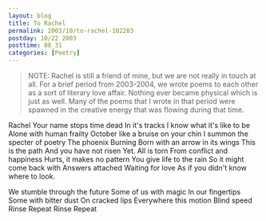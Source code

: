 ```yaml
---
layout: blog
title: To Rachel
permalink: 2003/10/to-rachel-102203
postday: 10/22 2003
posttime: 08_31
categories: [Poetry]
---
```


<blockquote>
NOTE: Rachel is still a friend of mine, but we are not really in touch at all. For a brief period from 2003-2004, we wrote poems to each other as a sort of literary love affair. Nothing ever became physical which is just as well. Many of the poems that I wrote in that period were spawned in the creative energy that was flowing during that time.
</blockquote>

Rachel
Your name stops time dead
In it's tracks I know what it's like to be
Alone with human frailty
October like a bruise on your chin
I summon the specter of poetry 
The phoenix
Burning
Born with an arrow in its wings
This is the path
And you have not risen
Yet. All is torn
From conflict and happiness
Hurts, it makes no pattern
You give life to the rain
So it might come back with 
Answers attached
Waiting for love
As if you didn't know where to look.

We stumble through the future
Some of us with magic
In our fingertips
Some with bitter dust
On cracked lips
Everywhere this motion
Blind speed
Rinse 
Repeat
Rinse 
Repeat
